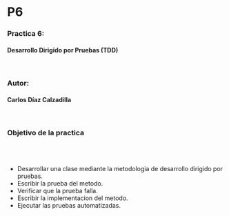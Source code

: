 # P6


<h3> Practica 6: </h3> <h4> Desarrollo Dirigido por Pruebas (TDD) </h4> <Br/>

<h3> Autor: </h3> <h4> Carlos Díaz Calzadilla </h4> <Br/>

<h3> Objetivo de la practica </h3> <Br/> <Br/>

 - Desarrollar una clase mediante la metodologia de desarrollo dirigido por pruebas.
 - Escribir la prueba del metodo.
 - Verificar que la prueba falla.
 - Escribir la implementacion del metodo.
 - Ejecutar las pruebas automatizadas.

